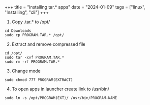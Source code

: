 +++
title = "Installing tar.* apps"
date = "2024-01-09"
tags = ["linux", "Installing", "cli"]
+++
1. Copy .tar.* to /opt/
```
cd Downloads
sudo cp PROGRAM.TAR.* /opt/
```
2. Extract and remove compressed file
```
cd /opt/
sudo tar -xvf PROGRAM.TAR.*
sudo rm -rf PROGRAM.TAR.*
```
3. Change mode
```
sudo chmod 777 PROGRAM(EXTRACT)
```
4. To open apps in launcher create link to /usr/bin/
```
sudo ln -s /opt/PROGRAM(EXT)/ /usr/bin/PROGRAM-NAME
